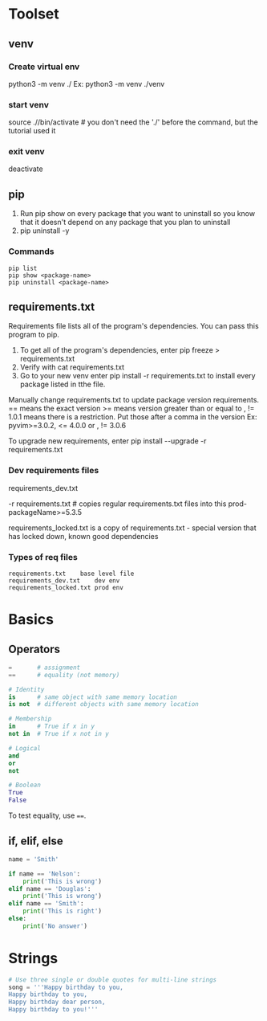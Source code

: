 # Toolset

## venv

### Create virtual env
python3 -m venv ./<venv-name>
	Ex: python3 -m venv ./venv

### start venv
source ./<venv-name>/bin/activate # you don't need the './' before the command, but the tutorial used it

### exit venv
deactivate

## pip

1. Run pip show on every package that you want to uninstall so you know that it doesn't depend on any package that you plan to uninstall
2. pip uninstall <package-name> -y

### Commands
	pip list
	pip show <package-name>
	pip uninstall <package-name>

## requirements.txt

Requirements file lists all of the program's dependencies. You can pass this program to pip.

1. To get all of the program's dependencies, enter pip freeze > requirements.txt
2. Verify with cat requirements.txt
3. Go to your new venv enter pip install -r requirements.txt to install every package listed in tthe file. 

Manually change requirements.txt to update package version requirements.
	== means the exact version
	>= means version greater than or equal to 
	, != 1.0.1 means there is a restriction. Put those after a comma in the version
	Ex: pyvim>=3.0.2, <= 4.0.0 or , != 3.0.6

To upgrade new requirements, enter pip install --upgrade -r requirements.txt

### Dev requirements files

requirements_dev.txt

-r requirements.txt # copies regular requirements.txt files into this 
prod-packageName>=5.3.5

requirements_locked.txt is a copy of requirements.txt
	- special version that has locked down, known good dependencies

### Types of req files
	requirements.txt	base level file
	requirements_dev.txt	dev env
	requirements_locked.txt	prod env

# Basics

## Operators

```python
=       # assignment
==      # equality (not memory)

# Identity
is      # same object with same memory location
is not  # different objects with same memory location

# Membership
in      # True if x in y
not in  # True if x not in y

# Logical
and
or
not

# Boolean
True
False
```

To test equality, use `==`.

## if, elif, else

```python
name = 'Smith'

if name == 'Nelson':
    print('This is wrong')
elif name == 'Douglas':
    print('This is wrong')
elif name == 'Smith':
    print('This is right')
else:
    print('No answer')
```

# Strings

```python
# Use three single or double quotes for multi-line strings
song = '''Happy birthday to you,
Happy birthday to you,
Happy birthday dear person,
Happy birthday to you!'''
```

























